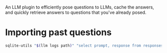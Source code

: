 An LLM plugin to efficiently pose questions to LLMs, cache the answers, and quickly retrieve answers to questions that you've already posed.


# Importing past questions

```sh
sqlite-utils "$(llm logs path)" "select prompt, response from responses where system = 'Answer in as few words as possible. Use a brief style with short replies.'" | py -m questioncache -i
```